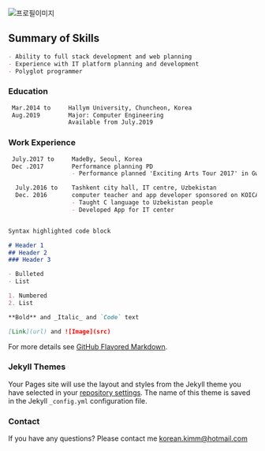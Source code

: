 ![프로필이미지](https://raw.githubusercontent.com/SUWANKIM/kimsuwan.github.io/master/pic.jpg)

## Summary of Skills

```markdown
- Ability to full stack development and web planning
- Experience with IT platform planning and development
- Polyglot programmer
```


### Education
```markdown
 Mar.2014 to     Hallym University, Chuncheon, Korea
 Aug.2019        Major: Computer Engineering
                 Available from July.2019
```


### Work Experience
```markdown
 July.2017 to     MadeBy, Seoul, Korea
 Dec .2017        Performance planning PD
                  - Performance planned 'Exciting Arts Tour 2017' in Gwangju, Korea

  July.2016 to    Tashkent city hall, IT centre, Uzbekistan
  Dec. 2016       computer teacher and app developer sponsored on KOICA
                  - Taught C language to Uzbekistan people
                  - Developed App for IT center
```

```markdown

Syntax highlighted code block

# Header 1
## Header 2
### Header 3

- Bulleted
- List

1. Numbered
2. List

**Bold** and _Italic_ and `Code` text

[Link](url) and ![Image](src)
```

For more details see [GitHub Flavored Markdown](https://guides.github.com/features/mastering-markdown/).

### Jekyll Themes

Your Pages site will use the layout and styles from the Jekyll theme you have selected in your [repository settings](https://github.com/SUWANKIM/kimsuwan.github.io/settings). The name of this theme is saved in the Jekyll `_config.yml` configuration file.

### Contact

If you have any questions? Please contact me [korean.kimm@hotmail.com](korean.kimm@hotmail.com)
